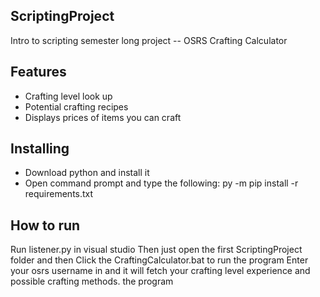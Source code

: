 ## ScriptingProject

Intro to scripting semester long project -- OSRS Crafting Calculator

## Features
- Crafting level look up
- Potential crafting recipes
- Displays prices of items you can craft
## Installing
- Download python and install it
- Open command prompt and type the following: py -m pip install -r requirements.txt
## How to run
Run listener.py in visual studio
Then just open the first ScriptingProject folder and then Click the CraftingCalculator.bat to run the program
Enter your osrs username in and it will fetch your crafting level experience and possible crafting methods.
the program
